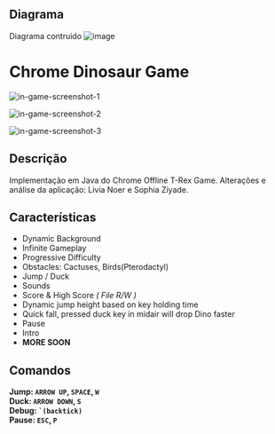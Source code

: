 ## Diagrama 
Diagrama contruido 
![image](https://github.com/user-attachments/assets/cf5866c3-6c62-48ea-97d4-3d8d441bbd27)

# Chrome Dinosaur Game
![in-game-screenshot-1](screenshots/screenshot-1.png)

![in-game-screenshot-2](screenshots/screenshot-2.png)

![in-game-screenshot-3](screenshots/screenshot-3.png)

## Descrição
Implementação em Java do Chrome Offline T-Rex Game. 
Alterações e análise da aplicação: Livia Noer e Sophia Ziyade.


## Características
  - Dynamic Background
  - Infinite Gameplay
  - Progressive Difficulty
  - Obstacles: Cactuses, Birds(Pterodactyl)
  - Jump / Duck
  - Sounds
  - Score & High Score _( File R/W )_
  - Dynamic jump height based on key holding time
  - Quick fall, pressed duck key in midair will drop Dino faster
  - Pause
  - Intro
  - **MORE SOON**

## Comandos
**Jump: `ARROW UP`, `SPACE`, `W`** <br/>
**Duck: `ARROW DOWN`, `S`** <br/>
**Debug: <code>\`(backtick)</code>** <br/>
**Pause: `ESC`, `P`**


